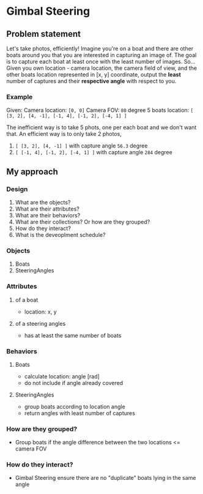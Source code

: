 # Gimbal Steering

## Problem statement

Let's take photos, efficiently! 
Imagine you're on a boat and there are other boats around you that you are interested in capturing an image of. The goal is to capture each boat at least once with the least number of images.
So...
Given you own location - camera location, the camera field of view, and the other boats location represented in [x, y] coordinate, output the **least** number of captures and their **respective angle** with respect to you.

### Example
Given:
    Camera location: `[0, 0]`
    Camera FOV: `80` degree
    5 boats location: `[ [3, 2], [4, -1], [-1, 4], [-1, 2], [-4, 1] ]`

The inefficient way is to take 5 phots, one per each boat and we don't want that.
An efficient way is to only take 2 photos, 
1. `[ [3, 2], [4, -1] ]` with capture angle `56.3` degree
2. `[ [-1, 4], [-1, 2], [-4, 1] ]` with capture angle `284` degree


## My approach

### Design 

1. What are the objects?
2. What are their attributes?
3. What are their behaviors?
4. What are their collections? Or how are they grouped?
5. How do they interact?
6. What is the deveoplment schedule?

### Objects

1. Boats
2. SteeringAngles

### Attributes

1. of a boat
    - location: x, y

2. of a steering angles
    - has at least the same number of boats

### Behaviors

1. Boats
    - calculate location: angle [rad]
    - do not include if angle already covered

2. SteeringAngles
    - group boats according to location angle
    - return angles with least number of captures

### How are they grouped?

- Group boats if the angle difference between the two locations <= camera FOV

### How do they interact?

- Gimbal Steering ensure there are no "duplicate" boats lying in the same angle
